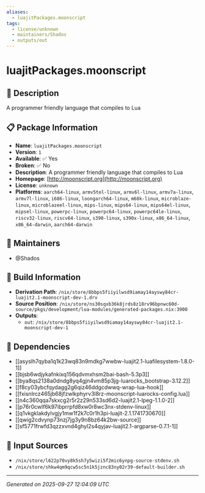 ```yaml
---
aliases:
  - luajitPackages.moonscript
tags:
  - license/unknown
  - maintainers/Shados
  - outputs/out
---
```


# luajitPackages.moonscript

## 📝 Description

A programmer friendly language that compiles to Lua

## 📋 Package Information

- **Name**: `luajitPackages.moonscript`
- **Version**: `1`
- **Available**: ✅ Yes
- **Broken**: ✅ No
- **Description**: A programmer friendly language that compiles to Lua
- **Homepage**: [http://moonscript.org](http://moonscript.org)
- **License**: `unknown`
- **Platforms**: `aarch64-linux`, `armv5tel-linux`, `armv6l-linux`, `armv7a-linux`, `armv7l-linux`, `i686-linux`, `loongarch64-linux`, `m68k-linux`, `microblaze-linux`, `microblazeel-linux`, `mips-linux`, `mips64-linux`, `mips64el-linux`, `mipsel-linux`, `powerpc-linux`, `powerpc64-linux`, `powerpc64le-linux`, `riscv32-linux`, `riscv64-linux`, `s390-linux`, `s390x-linux`, `x86_64-linux`, `x86_64-darwin`, `aarch64-darwin`
## 👥 Maintainers

- @Shados


## 🔧 Build Information

- **Derivation Path**: `/nix/store/8bbps5fiiyilwsd9iamay14ayswy84cr-luajit2.1-moonscript-dev-1.drv`
- **Source Position**: `/nix/store/ns30sqxb36k8jrds8z18rv96bpnwc60d-source/pkgs/development/lua-modules/generated-packages.nix:3900`
- **Outputs**:
  - `out`:  `/nix/store/8bbps5fiiyilwsd9iamay14ayswy84cr-luajit2.1-moonscript-dev-1`

## 🔗 Dependencies

- [[asyslh7qyba1q1k23wq83n9mdkg7wwbw-luajit2.1-luafilesystem-1.8.0-1]]
- [[bjsb6wdjykafnkixq156qdvmxhsm2bai-bash-5.3p3]]
- [[bya8qs2138a0dndg8yq4gjn4vm85p3jg-luarocks_bootstrap-3.12.2]]
- [[f8cy03ybcfqydagg2g6qiz46ddgcdwwq-wrap-lua-hook]]
- [[fxisnlrcz465jb68jfzwlkphyrv3l8rz-moonscript-luarocks-config.lua]]
- [[n4c360qqa7skxcg2r5r2z29n533sd6d2-luajit2.1-lpeg-1.1.0-2]]
- [[p76r0cwlf6k97ibprrpfd8xw0r8wc3nx-stdenv-linux]]
- [[q1vkgklakdylvgjy1mw1f2k7c0r1h3pi-luajit-2.1.1741730670]]
- [[qwig2cdvynp73nzj7jg3y9n8bz64k2bw-source]]
- [[sf5771frwfd3qzzxvnd4ghyl2s4qyjav-luajit2.1-argparse-0.7.1-1]]

## 📁 Input Sources

- `/nix/store/l622p70vy8k5sh7y5wizi5f2mic6ynpg-source-stdenv.sh`
- `/nix/store/shkw4qm9qcw5sc5n1k5jznc83ny02r39-default-builder.sh`

---
*Generated on 2025-09-27 12:04:09 UTC*
